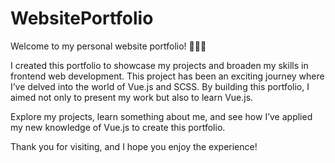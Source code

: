 # WebsitePortfolio

Welcome to my personal website portfolio! 🤯✨😍

I created this portfolio to showcase my projects and broaden my skills in frontend web development. This project has been an exciting journey where I’ve delved into the world of Vue.js and SCSS. By building this portfolio, I aimed not only to present my work but also to learn Vue.js.

Explore my projects, learn something about me, and see how I’ve applied my new knowledge of Vue.js to create this portfolio.

Thank you for visiting, and I hope you enjoy the experience!
